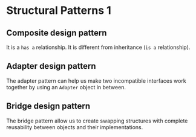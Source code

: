 # Structural Patterns 1

## Composite design pattern

It is a `has a` relationship. It is different from inheritance (`is a` relationship).

## Adapter design pattern

The adapter pattern can help us make two incompatible interfaces work together by using an `Adapter` object in between.

## Bridge design pattern

The bridge pattern allow us to create swapping structures with complete reusability between objects and their implementations.
